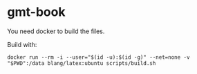 # gmt-book

You need docker to build the files.

Build with:

```
docker run --rm -i --user="$(id -u):$(id -g)" --net=none -v "$PWD":/data blang/latex:ubuntu scripts/build.sh
```